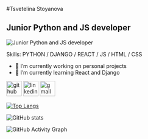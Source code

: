 #Tsvetelina Stoyanova
## Junior Python and JS developer
![Junior Python and JS developer](https://github.com/Tsveti1103)


Skills: 
PYTHON / DJANGO / REACT / JS / HTML / CSS

- 🔭 I’m currently working on personal projects 
- 🌱 I’m currently learning React and Django 


[<img src='https://cdn.simpleicons.org/github.svg/white' alt='github' height='40'>](https://github.com/https://github.com/Tsveti1103)  [<img src='https://cdn.jsdelivr.net/npm/simple-icons@3.0.1/icons/linkedin.svg/red' alt='linkedin' height='40'>](https://www.linkedin.com/in/https://www.linkedin.com/in/tsvetelinastoyanovats//)  [<img src='https://cdn.jsdelivr.net/npm/simple-icons@3.0.1/icons/gmail.svg/white' alt='gmail' height='40'>](cvstoqnova@gmail.com)  

[![Top Langs](https://github-readme-stats.vercel.app/api/top-langs/?username=Tsveti1103)](https://github.com/anuraghazra/github-readme-stats)

![GitHub stats](https://github-readme-stats.vercel.app/api?username=Tsveti1103&show_icons=true)  

![GitHub Activity Graph](https://activity-graph.herokuapp.com/graph?username=https://github.com/Tsveti1103)  

